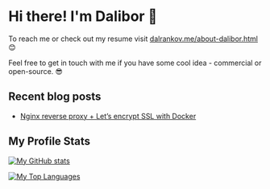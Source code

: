 # Hi there! I'm Dalibor 🙌

To reach me or check out my resume visit [dalrankov.me/about-dalibor.html](https://dalrankov.me/about-dalibor.html) 😊

Feel free to get in touch with me if you have some cool idea - commercial or open-source. 😎

## Recent blog posts

<!--START_SECTION:posts-->
* [Nginx reverse proxy + Let’s encrypt SSL with Docker](https://dalrankov.me/2022/02/09/nginx-reverse-proxy-plus-lets-encrypt-ssl-with-docker.html)
<!--END_SECTION:posts-->

## My Profile Stats

[![My GitHub stats](https://github-readme-stats.vercel.app/api?username=dalrankov&show_icons=true&theme=github_dark)](https://github.com/anuraghazra/github-readme-stats)

[![My Top Languages](https://github-readme-stats.vercel.app/api/top-langs/?username=dalrankov&layout=compact&theme=github_dark)](https://github.com/anuraghazra/github-readme-stats)